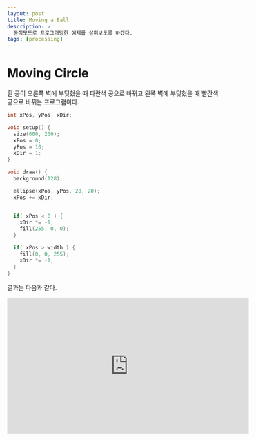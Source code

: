 ```yaml
---
layout: post
title: Moving a Ball
description: >
  동적모드로 프로그래밍한 예제를 살펴보도록 하겠다.
tags: [processing]
---
```


# Moving Circle

흰 공이 오른쪽 벽에 부딪혔을 때 파란색 공으로 바뀌고 왼쪽 벽에 부딪혔을 때 빨간색 공으로 바뀌는 프로그램이다.

```cpp
int xPos, yPos, xDir;

void setup() {
  size(600, 200);
  xPos = 0;
  yPos = 10;
  xDir = 1;
}

void draw() {
  background(128);

  ellipse(xPos, yPos, 20, 20);
  xPos += xDir;


  if( xPos < 0 ) {
    xDir *= -1;
    fill(255, 0, 0);
  }

  if( xPos > width ) {
    fill(0, 0, 255);
    xDir *= -1;
  }
}
```

결과는 다음과 같다. <br>

<iframe width="560" height="315" src="https://www.youtube.com/embed/Nk0kIj912cQ" frameborder="0" allow="autoplay; encrypted-media" allowfullscreen></iframe>
